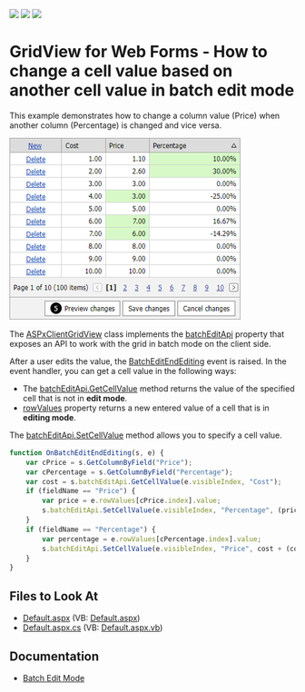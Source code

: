 <!-- default badges list -->
![](https://img.shields.io/endpoint?url=https://codecentral.devexpress.com/api/v1/VersionRange/128532837/17.1.6%2B)
[![](https://img.shields.io/badge/Open_in_DevExpress_Support_Center-FF7200?style=flat-square&logo=DevExpress&logoColor=white)](https://supportcenter.devexpress.com/ticket/details/T558750)
[![](https://img.shields.io/badge/📖_How_to_use_DevExpress_Examples-e9f6fc?style=flat-square)](https://docs.devexpress.com/GeneralInformation/403183)
<!-- default badges end -->

# GridView for Web Forms - How to change a cell value based on another cell value in batch edit mode

This example demonstrates how to change a column value (Price) when another column (Percentage) is changed and vice versa.

![Grid View - Changed Values](grid-batch-linked-values.png)

The [ASPxClientGridView](https://docs.devexpress.com/AspNet/js-ASPxClientGridView) class implements the [batchEditApi](https://docs.devexpress.com/AspNet/js-ASPxClientGridView.batchEditApi) property that exposes an API to work with the grid in batch mode on the client side.

After a user edits the value, the [BatchEditEndEditing](https://docs.devexpress.com/AspNet/js-ASPxClientGridView.BatchEditEndEditing) event is raised. In the event handler, you can get a cell value in the following ways:

- The [batchEditApi.GetCellValue](https://docs.devexpress.com/AspNet/js-ASPxClientGridViewBatchEditApi.GetCellValue(visibleIndex-columnFieldNameOrId)) method returns the value of the specified cell that is not in **edit mode**.
- [rowValues](https://docs.devexpress.com/AspNet/js-ASPxClientGridViewBatchEditEndEditingEventArgs.rowValues) property returns a new entered value of a cell that is in **editing mode**.

The [batchEditApi.SetCellValue](https://docs.devexpress.com/AspNet/js-ASPxClientGridViewBatchEditApi.SetCellValue(visibleIndex-columnFieldNameOrId-value)) method allows you to specify a cell value.

```js
function OnBatchEditEndEditing(s, e) {
    var cPrice = s.GetColumnByField("Price");
    var cPercentage = s.GetColumnByField("Percentage");
    var cost = s.batchEditApi.GetCellValue(e.visibleIndex, "Cost");
    if (fieldName == "Price") {
        var price = e.rowValues[cPrice.index].value;
        s.batchEditApi.SetCellValue(e.visibleIndex, "Percentage", (price - cost) / (cost), null, true);
    }
    if (fieldName == "Percentage") {
        var percentage = e.rowValues[cPercentage.index].value;
        s.batchEditApi.SetCellValue(e.visibleIndex, "Price", cost + (cost * percentage), null, true);
    }
}
```

## Files to Look At

<!-- default file list -->
- [Default.aspx](./CS/Default.aspx) (VB: [Default.aspx](./VB/Default.aspx))
- [Default.aspx.cs](./CS/Default.aspx.cs) (VB: [Default.aspx.vb](./VB/Default.aspx.vb))
<!-- default file list end -->

## Documentation

- [Batch Edit Mode](https://docs.devexpress.com/AspNet/16443/components/grid-view/concepts/edit-data/batch-edit-mode)
